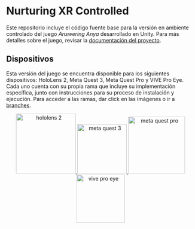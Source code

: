 # Nurturing XR Controlled
Este repositorio incluye el código fuente base para la versión en ambiente controlado del juego _Answering Anya_ desarrollado en Unity. Para más detalles sobre el juego, revisar la [documentación del proyecto](https://github.com/2024-10-XR-Thesis/.github/wiki/#documentación).

## Dispositivos
Esta versión del juego se encuentra disponible para los siguientes dispositivos: HoloLens 2, Meta Quest 3, Meta Quest Pro y VIVE Pro Eye. Cada uno cuenta con su propia rama que incluye su implementación específica, junto con instrucciones para su proceso de instalación y ejecución. Para acceder a las ramas, dar click en las imágenes o ir a [branches](https://github.com/2024-10-XR-Thesis/Nurturing-XR-Controlled/branches).
<p align="center">
  <a href="https://github.com/2024-10-XR-Thesis/Nurturing-XR-Controlled/tree/HoloLens-Final"> <img width="160" alt="hololens 2" title="HoloLens 2" src="https://github.com/2024-10-XR-Thesis/Nurturing-XR-Controlled/assets/69609680/cc53ea71-2254-405e-a7d8-a1a11b5a21f1"> </a>  
  <a href="https://github.com/2024-10-XR-Thesis/Nurturing-XR-Controlled/tree/Meta"> <img width="132" alt="meta quest 3" title="Meta Quest 3" src="https://github.com/2024-10-XR-Thesis/Nurturing-XR-Controlled/assets/69609680/64be960c-77e1-421d-b506-4693a554d691"> </a>
  <a href="https://github.com/2024-10-XR-Thesis/Nurturing-XR-Controlled/tree/Meta"> <img width="152" alt="meta quest pro" title="Meta Quest Pro" src="https://github.com/2024-10-XR-Thesis/Nurturing-XR-Controlled/assets/69609680/ae6ac465-0986-46ce-bd55-5a1cd2e6623f"> </a>
  <a href="https://github.com/2024-10-XR-Thesis/Nurturing-XR-Controlled/tree/ViveProEye"> <img width="129" alt="vive pro eye" title="VIVE Pro Eye" src="https://github.com/2024-10-XR-Thesis/Nurturing-XR-Controlled/assets/69609680/210a73c7-518c-4200-b8dc-32292fcf714c"> </a>
</p>




